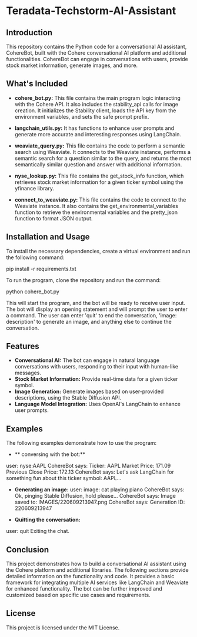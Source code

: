 # Teradata-Techstorm-AI-Assistant

## Introduction

This repository contains the Python code for a conversational AI assistant, CohereBot, built with the Cohere conversational AI platform and additional functionalities. CohereBot can engage in conversations with users, provide stock market information, generate images, and more. 

## What's Included

- **cohere_bot.py:** This file contains the main program logic interacting with the Cohere API.  It also includes the stability_api calls for image creation. It initializes the Stability client, loads the API key from the environment variables, and sets the safe prompt prefix.  

- **langchain_utils.py:**  It has functions to enhance user prompts and generate more accurate and interesting responses using LangChain. 

- **weaviate_query.py:** This file contains the code to perform a semantic search using Weaviate. It connects to the Weaviate instance, performs a semantic search for a question similar to the query, and returns the most semantically similar question and answer with additional information.

- **nyse_lookup.py:** This file contains the get_stock_info function, which retrieves stock market information for a given ticker symbol using the yfinance library.

- **connect_to_weaviate.py:** This file contains the code to connect to the Weaviate instance. It also contains the get_environmental_variables function to retrieve the environmental variables and the pretty_json function to format JSON output.

## Installation and Usage

To install the necessary dependencies, create a virtual environment and run the following command:

pip install -r requirements.txt

To run the program, clone the repository and run the command:

python cohere_bot.py

This will start the program, and the bot will be ready to receive user input. The bot will display an opening statement and will prompt the user to enter a command. The user can enter 'quit' to end the conversation, 'image: description' to generate an image, and anything else to continue the conversation. 

## Features

- **Conversational AI:** The bot can engage in natural language conversations with users, responding to their input with human-like messages.
- **Stock Market Information:** Provide real-time data for a given ticker symbol.
- **Image Generation:** Generate images based on user-provided descriptions, using the Stable Diffusion API.
- **Language Model Integration:** Uses OpenAI's LangChain to enhance user prompts.

## Examples

The following examples demonstrate how to use the program:

- ** conversing with the bot:**

user: nyse:AAPL
CohereBot says: Ticker: AAPL
Market Price: 171.09
Previous Close Price: 172.13
CohereBot says: Let's ask LangChain for something fun about this ticker symbol: AAPL...

- **Generating an image:**
user: image: cat playing piano
CohereBot says: Ok, pinging Stable Diffusion, hold please...
CohereBot says: Image saved to: IMAGES/220609213947.png
CohereBot says: Generation ID: 220609213947

- **Quitting the conversation:**

user: quit
Exiting the chat.

## Conclusion

This project demonstrates how to build a conversational AI assistant using the Cohere platform and additional libraries. The following sections provide detailed information on the functionality and code. It provides a basic framework for integrating multiple AI services like LangChain and Weaviate for enhanced functionality. The bot can be further improved and customized based on specific use cases and requirements.


## License

This project is licensed under the MIT License.